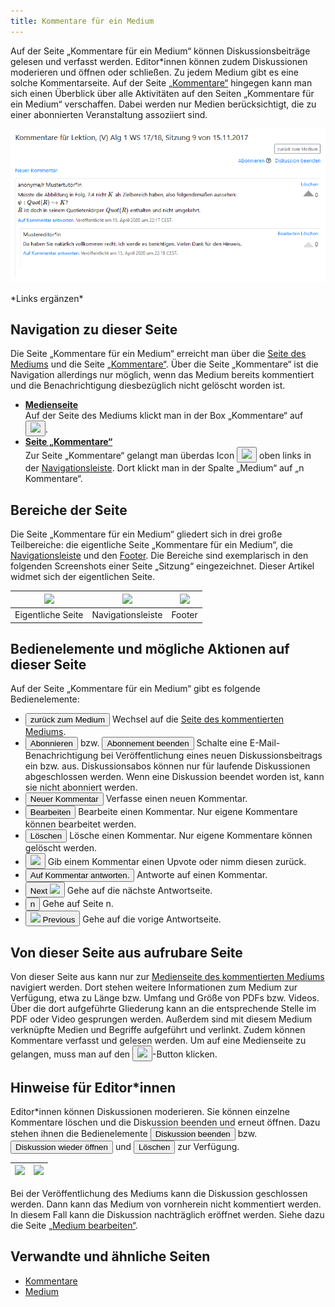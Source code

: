 ```yaml
---
title: Kommentare für ein Medium
---
```

Auf der Seite „Kommentare für ein Medium“ können Diskussionsbeiträge gelesen und verfasst werden. Editor\*innen können zudem Diskussionen moderieren und öffnen oder schließen. Zu jedem Medium gibt es eine solche Kommentarseite. Auf der Seite [„Kommentare“](comments.md) hingegen kann man sich einen Überblick über alle Aktivitäten auf den Seiten „Kommentare für ein Medium“ verschaffen. Dabei werden nur Medien berücksichtigt, die zu einer abonnierten Veranstaltung assoziiert sind.

![](/img/Kommentare_zu_Medium.png)

\*Links ergänzen\*

## Navigation zu dieser Seite
Die Seite „Kommentare für ein Medium“ erreicht man über die [Seite des Mediums](medium) und die Seite [„Kommentare“](comments). Über die Seite „Kommentare“ ist die Navigation allerdings nur möglich, wenn das Medium bereits kommentiert und die Benachrichtigung diesbezüglich nicht gelöscht worden ist.

<ul>
  <li>
     <a href="/mampf/de/docs/medium" target="_self"><b>Medienseite</b></a>
  </li>
  Auf der Seite des Mediums klickt man in der Box „Kommentare“ auf <button name="button"><img src="https://media.githubusercontent.com/media/MaMpf-HD/mampf/docs/docs/static/img/fullscreen.png" height="12"/></button>.
  <li>
     <a href="/mampf/de/docs/comments" target="_self"><b>Seite „Kommentare“</b></a>
  </li>
   Zur Seite „Kommentare“ gelangt man überdas Icon <button name="button"><img src="https://media.githubusercontent.com/media/MaMpf-HD/mampf/docs/docs/static/img/comments-regular.png" height="12"/></button> oben links in der <a href="/mampf/de/docs/nav-bar" target="_self">Navigationsleiste</a>. Dort klickt man in der Spalte „Medium“ auf „n Kommentare“.
</ul>

## Bereiche der Seite
Die Seite „Kommentare für ein Medium“ gliedert sich in drei große Teilbereiche: die eigentliche Seite „Kommentare für ein Medium“, die [Navigationsleiste](nav-bar.md) und den [Footer](footer.md). Die Bereiche sind exemplarisch in den folgenden Screenshots einer Seite „Sitzung“ eingezeichnet. Dieser Artikel widmet sich der eigentlichen Seite.

|<img src="https://media.githubusercontent.com/media/MaMpf-HD/mampf/docs/docs/static/img/Eigentliche_Seite_keine_Sidebar.png" height="300"/> |<img src="https://media.githubusercontent.com/media/MaMpf-HD/mampf/docs/docs/static/img/Navigationsleiste_keine_Sidebar.png" height="300"/>  | <img src="https://media.githubusercontent.com/media/MaMpf-HD/mampf/docs/docs/static/img/Footer_keine_Sidebar.png" height="300"/>|
|:---: | :---: | :---:|
|Eigentliche Seite|Navigationsleiste|Footer|

## Bedienelemente und mögliche Aktionen auf dieser Seite
Auf der Seite „Kommentare für ein Medium“ gibt es folgende Bedienelemente:

* <a href="/mampf/de/docs/medium" target="_self"><button name="button">zurück zum Medium</button></a> Wechsel auf die <a href="/mampf/de/docs/medium" target="_self">Seite des kommentierten Mediums</a>.
* <button name="button">Abonnieren</button> bzw. <button name="button">Abonnement beenden</button> Schalte eine E-Mail-Benachrichtigung bei Veröffentlichung eines neuen Diskussionsbeitrags ein bzw. aus. Diskussionsabos können nur für laufende Diskussionen abgeschlossen werden. Wenn eine Diskussion beendet worden ist, kann sie nicht abonniert werden.
* <button name="button">Neuer Kommentar</button> Verfasse einen neuen Kommentar.
* <button name="button">Bearbeiten</button> Bearbeite einen Kommentar. Nur eigene Kommentare können bearbeitet werden.
* <button name="button">Löschen</button> Lösche einen Kommentar. Nur eigene Kommentare können gelöscht werden.
* <button name="button"><img src="https://media.githubusercontent.com/media/MaMpf-HD/mampf/docs/docs/static/img/caret-up.png" height="12"/></button> Gib einem Kommentar einen Upvote oder nimm diesen zurück.
* <button name="button">Auf Kommentar antworten.</button> Antworte auf einen Kommentar.
* <button name="button">Next <img src="https://media.githubusercontent.com/media/MaMpf-HD/mampf/docs/docs/static/img/long-arrow-alt-right.png" height="12"/></button> Gehe auf die nächste Antwortseite.
* <button name="button">n</button> Gehe auf Seite n.
* <button name="button"><img src="https://media.githubusercontent.com/media/MaMpf-HD/mampf/docs/docs/static/img/long-arrow-alt-left.png" height="12"/> Previous</button> Gehe auf die vorige Antwortseite.

## Von dieser Seite aus aufrubare Seite
Von dieser Seite aus kann nur zur [Medienseite des kommentierten Mediums](medium.md) navigiert werden. Dort stehen weitere Informationen zum Medium zur Verfügung, etwa zu Länge bzw. Umfang und Größe von PDFs bzw. Videos. Über die dort aufgeführte Gliederung kann an die entsprechende Stelle im PDF oder Video gesprungen werden. Außerdem sind mit diesem Medium verknüpfte Medien und Begriffe aufgeführt und verlinkt. Zudem können Kommentare verfasst und gelesen werden. Um auf eine Medienseite zu gelangen, muss man auf den <button name="button"><a href="/mampf/de/docs/medium" target="_self"><img src="https://media.githubusercontent.com/media/MaMpf-HD/mampf/docs/docs/static/img/info-black.png" height="12"/></a></button>-Button klicken.

## Hinweise für Editor*innen
Editor\*innen können Diskussionen moderieren. Sie können einzelne Kommentare löschen und die Diskussion beenden und erneut öffnen. Dazu stehen ihnen die Bedienelemente <button name="button">Diskussion beenden</button> bzw. <button name="button">Diskussion wieder öffnen</button> und <button name="button">Löschen</button> zur Verfügung.

|<img src="https://media.githubusercontent.com/media/MaMpf-HD/mampf/docs/docs/static/img/comments-medium-manage1.PNG"/>|<img src="https://media.githubusercontent.com/media/MaMpf-HD/mampf/docs/docs/static/img/comments-medium-manage2.PNG"/>|
|:---: | :---: |

Bei der Veröffentlichung des Mediums kann die Diskussion geschlossen werden. Dann kann das Medium von vornherein nicht kommentiert werden. In diesem Fall kann die Diskussion nachträglich eröffnet werden. Siehe dazu die Seite [„Medium bearbeiten“](ed-edit-medium).

## Verwandte und ähnliche Seiten
* [Kommentare](comments.md)
* [Medium](medium)
